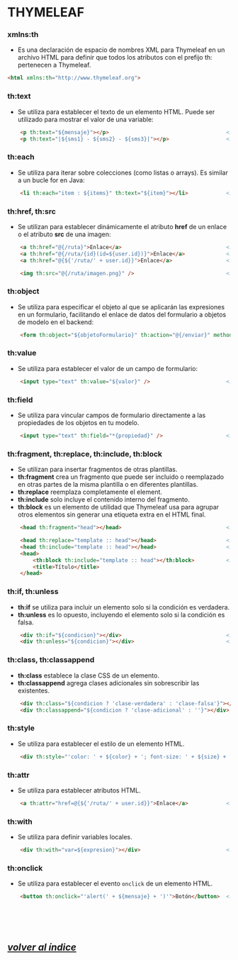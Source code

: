 # THYMELEAF

### xmlns:th
- Es una declaración de espacio de nombres XML para Thymeleaf en un archivo HTML para definir que todos los atributos con el prefijo th: pertenecen a Thymeleaf.
```html
<html xmlns:th="http://www.thymeleaf.org">
```

### th:text
- Se utiliza para establecer el texto de un elemento HTML. Puede ser utilizado para mostrar el valor de una variable:
```html
    <p th:text="${mensaje}"></p>                                     <!-- Mostrará el valor de la variable `mensaje` dentro de un párrafo. -->
    <p th:text="|${sms1} - ${sms2} - ${sms3}|"></p>                  <!-- Concatenamos cadenas de String. -->
```

### th:each
- Se utiliza para iterar sobre colecciones (como listas o arrays). Es similar a un bucle for en Java:
```html
    <li th:each="item : ${items}" th:text="${item}"></li>            <!-- Iterará sobre la colección `items`, creando un elemento de lista `<li>` por cada ítem. -->
```

### th:href, th:src
- Se utilizan para establecer dinámicamente el atributo **href** de un enlace o el atributo **src** de una imagen:
```html
    <a th:href="@{/ruta}">Enlace</a>                                 <!-- Para enlaces. -->
    <a th:href="@{/ruta/{id}(id=${user.id})}">Enlace</a>             <!-- Para enlaces con parámetros. -->
    <a th:href="@{${'/ruta/' + user.id}}">Enlace</a>                 <!-- Para enlaces con parámetros. -->

    <img th:src="@{/ruta/imagen.png}" />                             <!-- Para imágenes. -->
```

### th:object
- Se utiliza para especificar el objeto al que se aplicarán las expresiones en un formulario, facilitando el enlace de datos del formulario a objetos de modelo en el backend:
```html
    <form th:object="${objetoFormulario}" th:action="@{/enviar}" method="post">...</form>
```

### th:value
- Se utiliza para establecer el valor de un campo de formulario:
```html
    <input type="text" th:value="${valor}" />                        <!-- Establece el valor del `input` al valor de la variable `valor`. -->
```

### th:field
- Se utiliza para vincular campos de formulario directamente a las propiedades de los objetos en tu modelo.
```html
    <input type="text" th:field="*{propiedad}" />                    <!-- Vincula el campo de formulario directamente a la propiedad `propiedad` del objeto en el modelo. -->
```

### th:fragment, th:replace, th:include, th:block
- Se utilizan para insertar fragmentos de otras plantillas.
- **th:fragment** crea un fragmento que puede ser incluido o reemplazado en otras partes de la misma plantilla o en diferentes plantillas.
- **th:replace** reemplaza completamente el element.
- **th:include** solo incluye el contenido interno del fragmento.
- **th:block** es un elemento de utilidad que Thymeleaf usa para agrupar otros elementos sin generar una etiqueta extra en el HTML final.
```html
    <head th:fragment="head"></head>                                 <!-- Crea un fragmento con el contenido del `head`. -->

    <head th:replace="template :: head"></head>                      <!-- Reemplaza el `head` por el fragmento `head`. -->
    <head th:include="template :: head"></head>                      <!-- incluye el contenido del fragmento `head` en el `head`. -->
    <head>
        <th:block th:include="template :: head"></th:block>          <!-- Nos permite añadir contenido del head` en un head que ya posee contenido. -->
        <title>Título</title>
    </head>
```

### th:if, th:unless
- **th:if** se utiliza para incluir un elemento solo si la condición es verdadera. 
- **th:unless** es lo opuesto, incluyendo el elemento solo si la condición es falsa.
```html
    <div th:if="${condicion}"></div>                                 <!-- Este bloque se muestra si 'condicion' es verdadera. -->
    <div th:unless="${condicion}"></div>                             <!-- Este bloque se muestra si 'condicion' es falsa. -->
```

### th:class, th:classappend
- **th:class** establece la clase CSS de un elemento.
- **th:classappend** agrega clases adicionales sin sobrescribir las existentes.
```html
    <div th:class="${condicion ? 'clase-verdadera' : 'clase-falsa'}"></div>
    <div th:classappend="${condicion ? 'clase-adicional' : ''}"></div>
```

### th:style
- Se utiliza para establecer el estilo de un elemento HTML.
```html
    <div th:style="'color: ' + ${color} + '; font-size: ' + ${size} + 'px'"></div>
```

### th:attr
- Se utiliza para establecer atributos HTML.
```html
    <a th:attr="href=@{${'/ruta/' + user.id}}">Enlace</a>            <!-- Establece el atributo `href` del enlace. -->
```

### th:with
- Se utiliza para definir variables locales.
```html
    <div th:with="var=${expresion}"></div>                           <!-- Define la variable `var` con el valor de `expresion`. -->
```

### th:onclick
- Se utiliza para establecer el evento `onclick` de un elemento HTML.
```html
    <button th:onclick="'alert(' + ${mensaje} + ')'">Botón</button>  <!-- Establece el evento `onclick` del botón. -->
```
<br><br><br>

## *[volver al índice](../../README.md)*